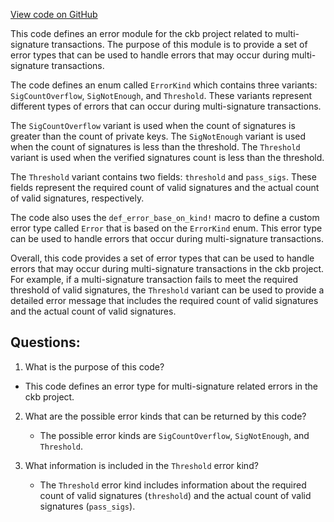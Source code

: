 [View code on GitHub](https://github.com/nervosnetwork/ckb/blob/develop/util/multisig/src/error.rs)

This code defines an error module for the ckb project related to multi-signature transactions. The purpose of this module is to provide a set of error types that can be used to handle errors that may occur during multi-signature transactions.

The code defines an enum called `ErrorKind` which contains three variants: `SigCountOverflow`, `SigNotEnough`, and `Threshold`. These variants represent different types of errors that can occur during multi-signature transactions.

The `SigCountOverflow` variant is used when the count of signatures is greater than the count of private keys. The `SigNotEnough` variant is used when the count of signatures is less than the threshold. The `Threshold` variant is used when the verified signatures count is less than the threshold.

The `Threshold` variant contains two fields: `threshold` and `pass_sigs`. These fields represent the required count of valid signatures and the actual count of valid signatures, respectively.

The code also uses the `def_error_base_on_kind!` macro to define a custom error type called `Error` that is based on the `ErrorKind` enum. This error type can be used to handle errors that occur during multi-signature transactions.

Overall, this code provides a set of error types that can be used to handle errors that may occur during multi-signature transactions in the ckb project. For example, if a multi-signature transaction fails to meet the required threshold of valid signatures, the `Threshold` variant can be used to provide a detailed error message that includes the required count of valid signatures and the actual count of valid signatures.
## Questions:
 1. What is the purpose of this code?
   - This code defines an error type for multi-signature related errors in the ckb project.

2. What are the possible error kinds that can be returned by this code?
   - The possible error kinds are `SigCountOverflow`, `SigNotEnough`, and `Threshold`.

3. What information is included in the `Threshold` error kind?
   - The `Threshold` error kind includes information about the required count of valid signatures (`threshold`) and the actual count of valid signatures (`pass_sigs`).
